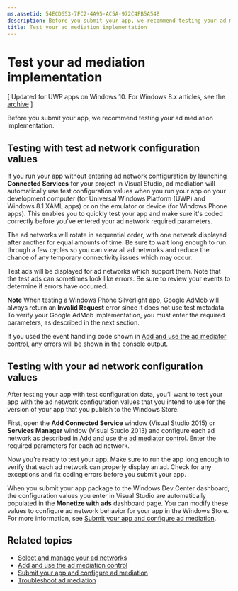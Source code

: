 ```yaml
---
ms.assetid: 54ECD653-7FC2-4A95-AC5A-972C4FB5A54B
description: Before you submit your app, we recommend testing your ad mediation implementation.
title: Test your ad mediation implementation
---
```


# Test your ad mediation implementation


\[ Updated for UWP apps on Windows 10. For Windows 8.x articles, see the [archive](http://go.microsoft.com/fwlink/p/?linkid=619132) \]

Before you submit your app, we recommend testing your ad mediation implementation.

## Testing with test ad network configuration values


If you run your app without entering ad network configuration by launching **Connected Services** for your project in Visual Studio, ad mediation will automatically use test configuration values when you run your app on your development computer (for Universal Windows Platform (UWP) and Windows 8.1 XAML apps) or on the emulator or device (for Windows Phone apps). This enables you to quickly test your app and make sure it's coded correctly before you've entered your ad network required parameters.

The ad networks will rotate in sequential order, with one network displayed after another for equal amounts of time. Be sure to wait long enough to run through a few cycles so you can view all ad networks and reduce the chance of any temporary connectivity issues which may occur.

Test ads will be displayed for ad networks which support them. Note that the test ads can sometimes look like errors. Be sure to review your events to determine if errors have occurred.

**Note**  When testing a Windows Phone Silverlight app, Google AdMob will always return an **Invalid Request** error since it does not use test metadata. To verify your Google AdMob implementation, you must enter the required parameters, as described in the next section.

 

If you used the event handling code shown in [Add and use the ad mediator control](add-and-use-the-ad-mediator-control.md), any errors will be shown in the console output.

## Testing with your ad network configuration values


After testing your app with test configuration data, you’ll want to test your app with the ad network configuration values that you intend to use for the version of your app that you publish to the Windows Store.

First, open the **Add Connected Service** window (Visual Studio 2015) or **Services Manager** window (Visual Studio 2013) and configure each ad network as described in [Add and use the ad mediator control](add-and-use-the-ad-mediator-control.md). Enter the required parameters for each ad network.

Now you’re ready to test your app. Make sure to run the app long enough to verify that each ad network can properly display an ad. Check for any exceptions and fix coding errors before you submit your app.

When you submit your app package to the Windows Dev Center dashboard, the configuration values you enter in Visual Studio are automatically populated in the **Monetize with ads** dashboard page. You can modify these values to configure ad network behavior for your app in the Windows Store. For more information, see [Submit your app and configure ad mediation](submit-your-app-and-configure-ad-mediation.md).

## Related topics

* [Select and manage your ad networks](select-and-manage-your-ad-networks.md)
* [Add and use the ad mediation control](add-and-use-the-ad-mediator-control.md)
* [Submit your app and configure ad mediation](submit-your-app-and-configure-ad-mediation.md)
* [Troubleshoot ad mediation](troubleshoot-ad-mediation.md)
 

 





<!--HONumber=Mar16_HO2-->


